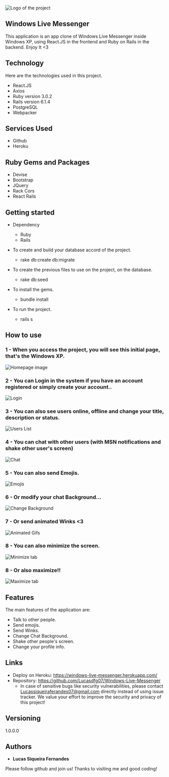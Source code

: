 
![Logo of the project](https://github.com/Lucasdfg07/Windows-Live-Messenger/blob/master/public/no-perfil.jpg)


## Windows Live Messenger
This application is an app clone of Windows Live Messenger inside Windows XP, using React.JS in the frontend and Ruby on Rails in the backend. Enjoy It <3


## Technology 

Here are the technologies used in this project.

* React.JS
* Axios
* Ruby version  3.0.2
* Rails version 6.1.4
* PostgreSQL
* Webpacker

## Services Used

* Github
* Heroku

## Ruby Gems and Packages

* Devise
* Bootstrap
* JQuery
* Rack Cors
* React Rails


## Getting started

* Dependency
  - Ruby  
  - Rails

* To create and build your database accord of the project.
  - rake db:create db:migrate
  
* To create the previous files to use on the project, on the database.
  - rake db:seed
  
* To install the gems.
  - bundle install
  
* To run the project.
  - rails s

## How to use

### 1 - When you access the project, you will see this initial page, that's the Windows XP.

![Homepage image](https://github.com/Lucasdfg07/Windows-Live-Messenger/blob/master/public/readme/home.png)

### 2 - You can Login in the system if you have an account registered or simply create your account..

![Login](https://github.com/Lucasdfg07/Windows-Live-Messenger/blob/master/public/readme/users.png)

### 3 - You can also see users online, offline and change your title, description or status.

![Users List](https://github.com/Lucasdfg07/Windows-Live-Messenger/blob/master/public/readme/users_list.png)

### 4 - You can chat with other users (with MSN notifications and shake other user's screen)

![Chat](https://github.com/Lucasdfg07/Windows-Live-Messenger/blob/master/public/readme/talk.png)

### 5 - You can also send Emojis.

![Emojis](https://github.com/Lucasdfg07/Windows-Live-Messenger/blob/master/public/readme/emojis.png)

### 6 - Or modify your chat Background...

![Change Background](https://github.com/Lucasdfg07/Windows-Live-Messenger/blob/master/public/readme/background.png)

### 7 - Or send animated Winks <3

![Animated Gifs](https://github.com/Lucasdfg07/Windows-Live-Messenger/blob/master/public/readme/animated_emojis.png)

### 8 - You can also minimize the screen.

![Minimize tab](https://github.com/Lucasdfg07/Windows-Live-Messenger/blob/master/public/readme/minimize.png)

### 8 - Or also maximize!!

![Maximize tab](https://github.com/Lucasdfg07/Windows-Live-Messenger/blob/master/public/readme/maximize.png)

## Features

The main features of the application are:
 - Talk to other people.
 - Send emojis.
 - Send Winks.
 - Change Chat Background.
 - Shake other people's screen.
 - Change your profile info.


## Links
  - Deploy on Heroku: https://windows-live-messenger.herokuapp.com/
  - Repository: https://github.com/Lucasdfg07/Windows-Live-Messenger
    - In case of sensitive bugs like security vulnerabilities, please contact
      Lucassiqueiraferandes07@gmail.com directly instead of using issue tracker. We value your effort
      to improve the security and privacy of this project!

  ## Versioning

  1.0.0.0


  ## Authors

  * **Lucas Siqueira Fernandes** 

  Please follow github and join us!
  Thanks to visiting me and good coding!
